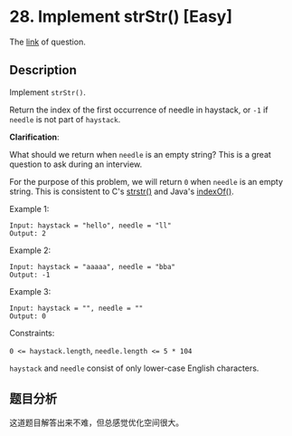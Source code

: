 # 28. Implement strStr() [Easy]

The [link](https://leetcode.com/problems/implement-strstr/) of question.

## Description

Implement `strStr()`.

Return the index of the first occurrence of needle in haystack, or `-1` if `needle` is not part of `haystack`.

**Clarification**:

What should we return when `needle` is an empty string? This is a great question to ask during an interview.

For the purpose of this problem, we will return `0` when `needle` is an empty string. This is consistent to C's [strstr()](http://www.cplusplus.com/reference/cstring/strstr/) and Java's [indexOf()](https://docs.oracle.com/javase/7/docs/api/java/lang/String.html#indexOf(java.lang.String)).

Example 1:
```
Input: haystack = "hello", needle = "ll"
Output: 2
```

Example 2:
```
Input: haystack = "aaaaa", needle = "bba"
Output: -1
```

Example 3:
```
Input: haystack = "", needle = ""
Output: 0
```

Constraints:

`0 <= haystack.length`, `needle.length <= 5 * 104`

`haystack` and `needle` consist of only lower-case English characters.

## 题目分析

这道题目解答出来不难，但总感觉优化空间很大。